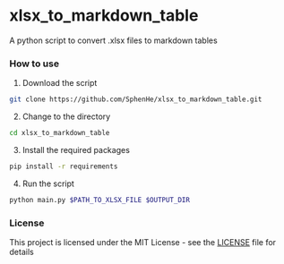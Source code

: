 # xlsx_to_markdown_table

A python script to convert .xlsx files to markdown tables

### How to use

1. Download the script
```bash
git clone https://github.com/SphenHe/xlsx_to_markdown_table.git
```

2. Change to the directory
```bash
cd xlsx_to_markdown_table
```

3. Install the required packages
```bash
pip install -r requirements
```

4. Run the script
```bash
python main.py $PATH_TO_XLSX_FILE $OUTPUT_DIR
```

### License
This project is licensed under the MIT License - see the [LICENSE](LICENSE) file for details
